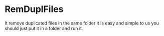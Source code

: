 RemDuplFiles
============

It remove duplicated files in the same folder it is easy and simple to us you should just put it in a folder and run it.
